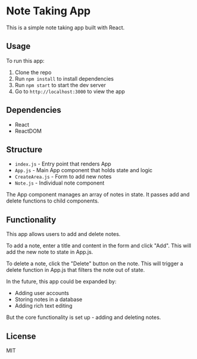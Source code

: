 # Note Taking App

This is a simple note taking app built with React.

## Usage

To run this app:

1. Clone the repo
2. Run `npm install` to install dependencies
3. Run `npm start` to start the dev server
4. Go to `http://localhost:3000` to view the app

## Dependencies

- React
- ReactDOM

## Structure

- `index.js` - Entry point that renders App
- `App.js` - Main App component that holds state and logic
- `CreateArea.js` - Form to add new notes
- `Note.js` - Individual note component

The App component manages an array of notes in state. It passes add and delete functions to child components.

## Functionality

This app allows users to add and delete notes.

To add a note, enter a title and content in the form and click "Add". This will add the new note to state in App.js.

To delete a note, click the "Delete" button on the note. This will trigger a delete function in App.js that filters the note out of state.

In the future, this app could be expanded by:

- Adding user accounts
- Storing notes in a database
- Adding rich text editing

But the core functionality is set up - adding and deleting notes.

## License

MIT
